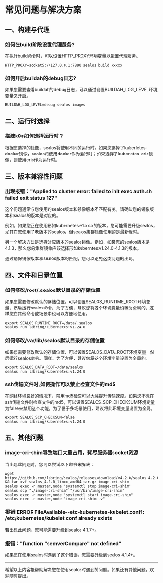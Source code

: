 # 常见问题与解决方案

## 一、构建与代理

### 如何在build阶段设置代理服务?

在执行build命令时，可以设置HTTP_PROXY环境变量以配置代理服务。

```shell
HTTP_PROXY=socket5://127.0.0.1:7890 sealos build xxxxx
```

### 如何开启buildah的debug日志?

如果您需要查看buildah的debug日志，可以通过设置BUILDAH_LOG_LEVEL环境变量来开启。

```shell
BUILDAH_LOG_LEVEL=debug sealos images
```

## 二、运行时选择

### 搭建k8s如何选择运行时？

根据您选择的镜像，sealos将使用不同的运行时。如果您选择了kuberletes-docker镜像，sealos将使用docker作为运行时；如果选择了kuberletes-crio镜像，则使用crio作为运行时。

## 三、版本兼容性问题

### 出现报错："Applied to cluster error: failed to init exec auth.sh failed exit status 127"

这个问题通常与您使用的sealos版本和镜像版本不匹配有关。请确认您的镜像版本和sealos的版本是对应的。

例如，如果您正在使用形如kubernetes:v1.xx.x的版本，您可能需要升级sealos，尤其在您使用了老版本的sealos，但sealos集群镜像使用的是最新版时。

另一个解决方法是选择对应版本的sealos镜像。例如，如果您的sealos版本是4.1.3，那么您的集群镜像应该选择形如kuberntes:v1.24.0-4.1.3的版本。

通过确保镜像版本和sealos版本的匹配，您可以避免这类问题的出现。

## 四、文件和目录位置

### 如何修改/root/.sealos默认目录的存储位置

如果您需要修改默认的存储位置，可以设置SEALOS_RUNTIME_ROOT环境变量，然后运行sealos命令。为了方便，建议您将这个环境变量设置为全局的，这样您在其他命令或场景中也可以方便地使用。

```shell
export SEALOS_RUNTIME_ROOT=/data/.sealos 
sealos run labring/kubernetes:v1.24.0
```

### 如何修改/var/lib/sealos默认目录的存储位置

如果您需要修改默认的存储位置，可以设置SEALOS_DATA_ROOT环境变量，然后运行sealos命令。同样，为了方便，建议您将这个环境变量设置为全局的。

```shell
export SEALOS_DATA_ROOT=/data/sealos 
sealos run labring/kubernetes:v1.24.0
```

### ssh传输文件时,如何操作可以禁止检查文件的md5

在网络环境良好的情况下，禁用md5检查可以大幅提升传输速度。如果您不想在ssh传输文件时检查文件的md5，可以设置SEALOS_SCP_CHECKSUM环境变量为false来禁用这个功能。为了便于多场景使用，建议将此环境变量设置为全局。

```shell
export SEALOS_SCP_CHECKSUM=false
sealos run labring/kubernetes:v1.24.0
```

## 五、其他问题

### image-cri-shim导致端口大量占用，耗尽服务器socket资源

当出现此问题时，您可以尝试以下命令来解决：

```shell
wget https://github.com/labring/sealos/releases/download/v4.2.0/sealos_4.2.0_linux_amd64.tar.gz && tar xvf sealos_4.2.0_linux_amd64.tar.gz image-cri-shim
sealos exec -r master,node "systemctl stop image-cri-shim"
sealos scp "./image-cri-shim" "/usr/bin/image-cri-shim"
sealos exec -r master,node "systemctl start image-cri-shim"
sealos exec -r master,node "image-cri-shim -v"
```

### 报错[ERROR FileAvailable--etc-kubernetes-kubelet.conf]: /etc/kubernetes/kubelet.conf already exists

若出现此问题，您可能需要升级到sealos 4.1.7+。

### 报错："function "semverCompare" not defined"

如果您在使用sealos时遇到了这个错误，您需要升级到sealos 4.1.4+。

---

希望以上内容能帮助解决您在使用sealos时遇到的问题。如果还有其他问题，欢迎随时提出。

